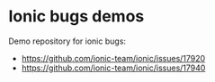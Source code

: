 # Ionic bugs demos

Demo repository for ionic bugs:
- https://github.com/ionic-team/ionic/issues/17920
- https://github.com/ionic-team/ionic/issues/17940
